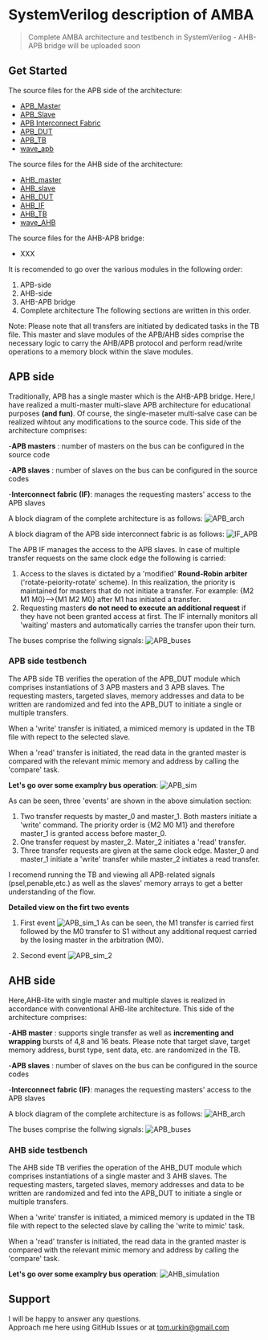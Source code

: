 # SystemVerilog description of AMBA 

> Complete AMBA architecture and testbench in SystemVerilog - AHB-APB bridge will be uploaded soon  

## Get Started

The source files for the APB side of the architecture:

- [APB_Master](./APB/APB_Master.sv)
- [APB_Slave](./APB/APB_Slave.sv)
- [APB Interconnect Fabric](./APB/apb_interconnect_fabric.sv)
- [APB_DUT](./APB/APB_DUT.sv)
- [APB_TB](./APB/APB_TB.sv)
- [wave_apb](./APB/wave_apb.sv)

The source files for the AHB side of the architecture:

- [AHB_master](./AHB/AHB_master.sv)
- [AHB_slave](./AHB/AHB_slave.sv)
- [AHB_DUT](./AHB/AHB_DUT.sv)
- [AHB_IF](./AHB/AHB_IF.sv)
- [AHB_TB](./AHB/AHB_TB.sv)
- [wave_AHB](./AHB/wave_AHB.sv)

The source files for the AHB-APB bridge:

- XXX

It is recomended to go over the various modules in the following order:
1. APB-side
2. AHB-side
3. AHB-APB bridge
4. Complete architecture
The following sections are written in this order.

Note: Please note that all transfers are initiated by dedicated tasks in the TB file. This master and slave modules of the APB/AHB sides comprise the necessary logic to carry the AHB/APB protocol and perform read/write operations to a memory block within the slave modules.

## APB side 
Traditionally, APB has a single master which is the AHB-APB bridge. Here,I have realized a multi-master multi-slave APB architecture for educational purposes **(and fun)**. Of course, the single-maseter multi-salve case can be realized wihtout any modifications to the source code.
This side of the architecture comprises:

-**APB masters** : number of masters on the bus can be configured in the source code

-**APB slaves** : number of slaves on the bus can be configured in the source codes

-**Interconnect fabric (IF)**: manages the requesting masters' access to the APB slaves
	
A block diagram of the complete architecture is as follows:
	![APB_arch](./docs/APB_arch.jpg) 

A block diagram of the APB side interconnect fabric is as follows:
	![IF_APB](./docs/IF_APB.jpg) 

The APB IF manages the access to the APB slaves. In case of multiple transfer requests on the same clock edge the following is carried:
1. Access to the slaves is dictated by a 'modified' **Round-Robin arbiter** ('rotate-peiority-rotate' scheme). In this realization, the priority is maintained for masters that do not initiate a transfer.
For example: {M2 M1 M0}-->{M1 M2 M0} after M1 has initiated a transfer.
2. Requesting masters **do not need to execute an additional request** if they have not been granted access at first. The IF internally monitors all 'waiting' masters and automatically carries the transfer upon their turn.

The buses comprise the follwing signals:
	![APB_buses](./docs/APB_buses.jpg) 



### APB side testbench

The APB side TB verifies the operation of the APB_DUT module which comprises instantiations of 3 APB masters and 3 APB slaves. The requesting masters, targeted slaves, memory addresses and data to be written are randomized and fed into the APB_DUT to initiate a single or multiple transfers. 

When a 'write' transfer is initiated, a mimiced memory is updated in the TB file with repect to the selected slave. 

When a 'read' transfer is initiated, the read data in the granted master is compared with the relevant mimic memory and address by calling the 'compare' task.

**Let's go over some examplry bus operation**:
	![APB_sim](./docs/APB_sim.jpg) 


As can be seen, three 'events' are shown in the above simulation section:
1. Two transfer requests by master_0 and master_1. Both masters initiate a 'write' command. The priority order is {M2 M0 M1} and therefore master_1 is granted access before master_0.
2. One transfer request by master_2. Mater_2 initiates a 'read' transfer.
3. Three transfer requests are given at the same clock edge. Master_0 and master_1 initiate a 'write' transfer while master_2 initiates a read transfer. 

I recomend running the TB and viewing all APB-related signals (psel,penable,etc.) as well as the slaves' memory arrays to get a better understanding of the flow. 

**Detailed view on the firt two events**
1.	First event
	![APB_sim_1](./docs/APB_sim_1.jpg) 
As can be seen, the M1 transfer is carried first followed by the M0 transfer to S1 without any additional request carried by the losing master in the arbitration (M0).

2. Second event
	![APB_sim_2](./docs/APB_sim_2.jpg) 

## AHB side 
Here,AHB-lite with single master and multiple slaves is realized in accordance with conventional AHB-lite architecture. 
This side of the architecture comprises:

-**AHB master** : supports single transfer as well as **incrementing and wrapping** bursts of 4,8 and 16 beats. Please note that target slave, target memory address, burst type, sent data, etc. are randomized in the TB.

-**APB slaves** : number of slaves on the bus can be configured in the source codes

-**Interconnect fabric (IF)**: manages the requesting masters' access to the APB slaves

A block diagram of the complete architecture is as follows:
	![AHB_arch](./docs/AHB_arch.jpg) 


The buses comprise the follwing signals:
	![APB_buses](./docs/APB_buses.jpg) 
	
### AHB side testbench
The AHB side TB verifies the operation of the AHB_DUT module which comprises instantiations of a single master and 3 AHB slaves. The requesting masters, targeted slaves, memory addresses and data to be written are randomized and fed into the APB_DUT to initiate a single or multiple transfers. 

When a 'write' transfer is initiated, a mimiced memory is updated in the TB file with repect to the selected slave by calling the 'write to mimic' task.

When a 'read' transfer is initiated, the read data in the granted master is compared with the relevant mimic memory and address by calling the 'compare' task.

**Let's go over some examplry bus operation**:
	![AHB_simulation](./docs/AHB_simulation.jpg) 

## Support

I will be happy to answer any questions.  
Approach me here using GitHub Issues or at tom.urkin@gmail.com